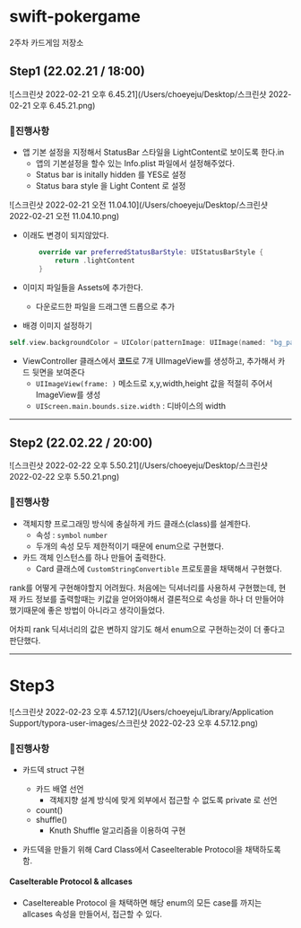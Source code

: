 # swift-pokergame
2주차 카드게임 저장소

## Step1 (22.02.21 / 18:00)



![스크린샷 2022-02-21 오후 6.45.21](/Users/choeyeju/Desktop/스크린샷 2022-02-21 오후 6.45.21.png)

### 🎯진행사항 

- 앱 기본 설정을 지정해서 StatusBar 스타일을 LightContent로  보이도록 한다.in
  - 앱의 기본설정을 할수 있는 Info.plist 파일에서 설정해주었다.
  - Status bar is initally hidden 를 YES로 설정 
  - Status bara style 을 Light Content 로 설정 

![스크린샷 2022-02-21 오전 11.04.10](/Users/choeyeju/Desktop/스크린샷 2022-02-21 오전 11.04.10.png)



 + 이래도 변경이 되지않았다.

   ```swift
       override var preferredStatusBarStyle: UIStatusBarStyle {
           return .lightContent
       }
   ```

   

- 이미지 파일들을 Assets에 추가한다. 
  - 다운로드한 파일을 드래그앤 드롭으로 추가 



- 배경 이미지 설정하기 

```swift
self.view.backgroundColor = UIColor(patternImage: UIImage(named: "bg_patterns") ?? UIImage())
```



- ViewController 클래스에서 **코드**로 7개 UIImageView를 생성하고, 추가해서 카드 뒷면을 보여준다	
  - `UIImageView(frame: )` 메소드로 x,y,width,height 값을 적절히 주어서 ImageView를 생성
  - `UIScreen.main.bounds.size.width` : 디바이스의 width 







---



## Step2 (22.02.22 / 20:00)

![스크린샷 2022-02-22 오후 5.50.21](/Users/choeyeju/Desktop/스크린샷 2022-02-22 오후 5.50.21.png)



### 🎯진행사항 

- 객체지향 프로그래밍 방식에 충실하게 카드 클래스(class)를 설계한다. 
  - 속성 : `symbol` `number` 
  - 두개의 속성 모두 제한적이기 때문에 enum으로 구현했다. 
- 카드 객체 인스턴스를 하나 만들어 출력한다. 
  - Card 클래스에 `CustomStringConvertible` 프로토콜을 채택해서 구현했다. 



rank를 어떻게 구현해야할지 어려웠다. 처음에는 딕셔너리를 사용하셔 구현했는데, 현재 카드 정보를 출력할때는 키값을 얻어와야해서 결론적으로 속성을 하나 더 만들어야 했기때문에 좋은 방법이 아니라고 생각이들었다. 

어차피 rank 딕셔너리의 값은 변하지 않기도 해서 enum으로 구현하는것이 더 좋다고 판단했다. 



---

# Step3 



![스크린샷 2022-02-23 오후 4.57.12](/Users/choeyeju/Library/Application Support/typora-user-images/스크린샷 2022-02-23 오후 4.57.12.png)

### 🎯진행사항  

- 카드덱 struct 구현 
  - 카드 배열 선언 
    - 객체지향 설계 방식에 맞게 외부에서 접근할 수 없도록 private 로 선언 
  - count() 
  - shuffle() 
    - Knuth Shuffle 알고리즘을 이용하여 구현 

- 카드덱을 만들기 위해 Card Class에서 CaseeIterable Protocol을 채택하도록 함. 

#### CaseIterable Protocol & allcases

- CaseItereable Protocol 을 채택하면 해당 enum의 모든 case를 까지는 allcases 속성을 만들어서, 접근할 수 있다. 



​		



